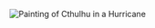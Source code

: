 ![Painting of Cthulhu in a Hurricane](https://images-na.ssl-images-amazon.com/images/I/61GrWAs%2B3wL._AC_SL1000_.jpg)
